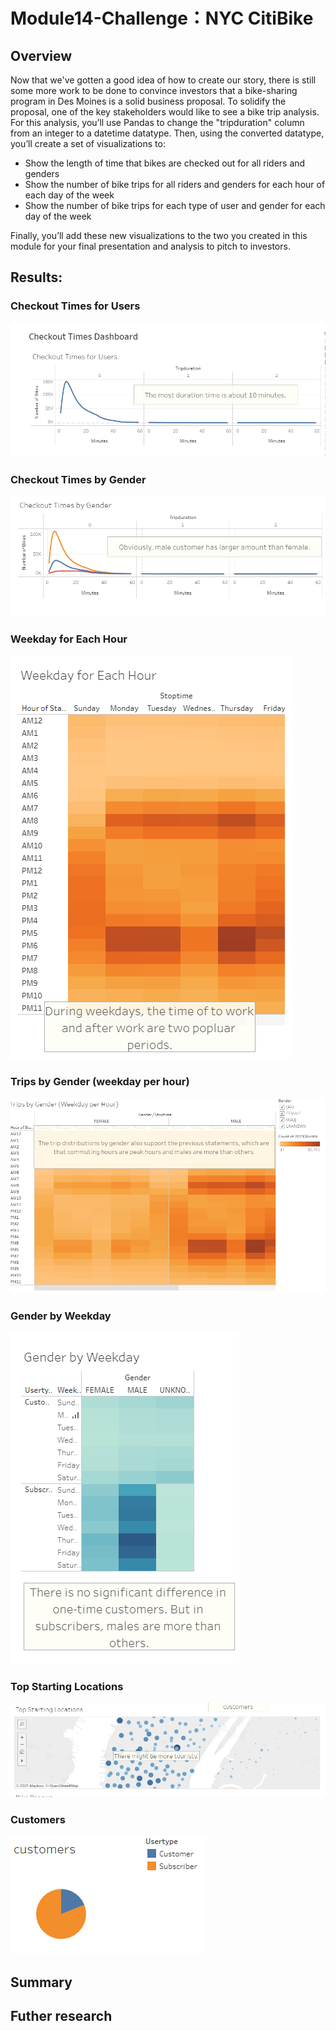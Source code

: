 # Module14-Challenge：NYC CitiBike
## Overview
Now that we've gotten a good idea of how to create our story, there is still some more work to be done to convince investors that a bike-sharing program in Des Moines is a solid business proposal. To solidify the proposal, one of the key stakeholders would like to see a bike trip analysis.  
For this analysis, you’ll use Pandas to change the "tripduration" column from an integer to a datetime datatype. Then, using the converted datatype, you’ll create a set of visualizations to:
 - Show the length of time that bikes are checked out for all riders and genders
 - Show the number of bike trips for all riders and genders for each hour of each day of the week
 - Show the number of bike trips for each type of user and gender for each day of the week  

Finally, you’ll add these new visualizations to the two you created in this module for your final presentation and analysis to pitch to investors.
## Results:
### Checkout Times for Users
![](https://github.com/cffhr99/Module14-Challenge/blob/main/img/Checkout_User.PNG?raw=true)
### Checkout Times by Gender
![](https://github.com/cffhr99/Module14-Challenge/blob/main/img/checkout_gender.PNG?raw=true)
### Weekday for Each Hour
![](https://github.com/cffhr99/Module14-Challenge/blob/main/img/Weekdays_Hour.PNG?raw=true)
### Trips by Gender (weekday per hour)
![](https://github.com/cffhr99/Module14-Challenge/blob/main/img/Trip_gender.PNG?raw=true)
### Gender by Weekday
![](https://github.com/cffhr99/Module14-Challenge/blob/main/img/Weekday_gender.PNG?raw=true)
### Top Starting Locations
![](https://github.com/cffhr99/Module14-Challenge/blob/main/img/start_location.PNG?raw=true)
### Customers
![](https://github.com/cffhr99/Module14-Challenge/blob/main/img/customer.PNG?raw=true)

## Summary
## Futher research 
